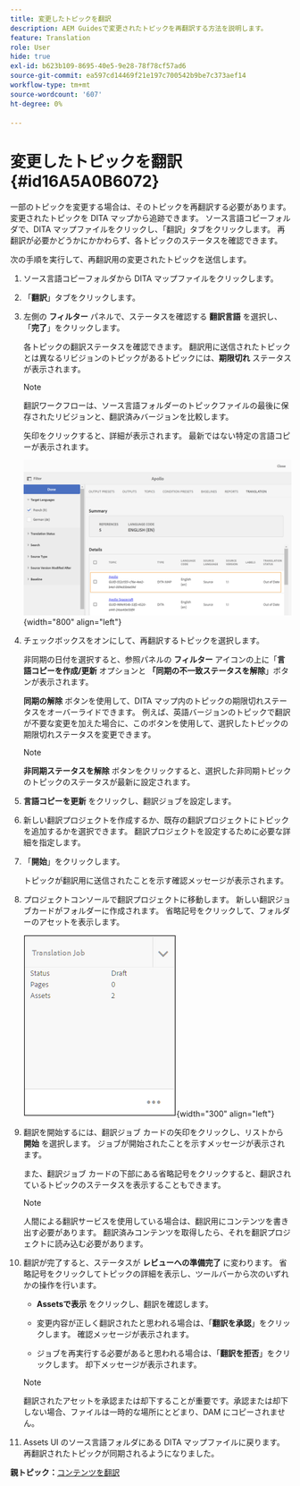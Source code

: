 ```yaml
---
title: 変更したトピックを翻訳
description: AEM Guidesで変更されたトピックを再翻訳する方法を説明します。
feature: Translation
role: User
hide: true
exl-id: b623b109-8695-40e5-9e28-78f78cf57ad6
source-git-commit: ea597cd14469f21e197c700542b9be7c373aef14
workflow-type: tm+mt
source-wordcount: '607'
ht-degree: 0%

---
```


# 変更したトピックを翻訳 {#id16A5A0B6072}

一部のトピックを変更する場合は、そのトピックを再翻訳する必要があります。 変更されたトピックを DITA マップから追跡できます。 ソース言語コピーフォルダで、DITA マップファイルをクリックし、「翻訳」タブをクリックします。 再翻訳が必要かどうかにかかわらず、各トピックのステータスを確認できます。

次の手順を実行して、再翻訳用の変更されたトピックを送信します。

1. ソース言語コピーフォルダから DITA マップファイルをクリックします。

1. 「**翻訳**」タブをクリックします。

1. 左側の **フィルター** パネルで、ステータスを確認する **翻訳言語** を選択し、「**完了**」をクリックします。

   各トピックの翻訳ステータスを確認できます。 翻訳用に送信されたトピックとは異なるリビジョンのトピックがあるトピックには、**期限切れ** ステータスが表示されます。

   >[!NOTE]
   >
   > 翻訳ワークフローは、ソース言語フォルダーのトピックファイルの最後に保存されたリビジョンと、翻訳済みバージョンを比較します。

   矢印をクリックすると、詳細が表示されます。 最新ではない特定の言語コピーが表示されます。

   ![](images/out-of-sync-uuid.png){width="800" align="left"}

1. チェックボックスをオンにして、再翻訳するトピックを選択します。

   非同期の日付を選択すると、参照パネルの **フィルター** アイコンの上に「**言語コピーを作成/更新** オプションと **「同期の不一致ステータスを解除**」ボタンが表示されます。

   **同期の解除** ボタンを使用して、DITA マップ内のトピックの期限切れステータスをオーバーライドできます。 例えば、英語バージョンのトピックで翻訳が不要な変更を加えた場合に、このボタンを使用して、選択したトピックの期限切れステータスを変更できます。

   >[!NOTE]
   >
   > **非同期ステータスを解除** ボタンをクリックすると、選択した非同期トピックのトピックのステータスが最新に設定されます。

1. **言語コピーを更新** をクリックし、翻訳ジョブを設定します。

1. 新しい翻訳プロジェクトを作成するか、既存の翻訳プロジェクトにトピックを追加するかを選択できます。 翻訳プロジェクトを設定するために必要な詳細を指定します。

1. 「**開始**」をクリックします。

   トピックが翻訳用に送信されたことを示す確認メッセージが表示されます。

1. プロジェクトコンソールで翻訳プロジェクトに移動します。 新しい翻訳ジョブカードがフォルダーに作成されます。 省略記号をクリックして、フォルダーのアセットを表示します。

   ![](images/incremental-job.PNG){width="300" align="left"}

1. 翻訳を開始するには、翻訳ジョブ カードの矢印をクリックし、リストから **開始** を選択します。 ジョブが開始されたことを示すメッセージが表示されます。

   また、翻訳ジョブ カードの下部にある省略記号をクリックすると、翻訳されているトピックのステータスを表示することもできます。

   >[!NOTE]
   >
   > 人間による翻訳サービスを使用している場合は、翻訳用にコンテンツを書き出す必要があります。 翻訳済みコンテンツを取得したら、それを翻訳プロジェクトに読み込む必要があります。

1. 翻訳が完了すると、ステータスが **レビューへの準備完了** に変わります。 省略記号をクリックしてトピックの詳細を表示し、ツールバーから次のいずれかの操作を行います。

   - **Assetsで表示** をクリックし、翻訳を確認します。

   - 変更内容が正しく翻訳されたと思われる場合は、「**翻訳を承認**」をクリックします。 確認メッセージが表示されます。

   - ジョブを再実行する必要があると思われる場合は、「**翻訳を拒否**」をクリックします。 却下メッセージが表示されます。

   >[!NOTE]
   >
   > 翻訳されたアセットを承認または却下することが重要です。承認または却下しない場合、ファイルは一時的な場所にとどまり、DAM にコピーされません。

1. Assets UI のソース言語フォルダにある DITA マップファイルに戻ります。 再翻訳されたトピックが同期されるようになりました。


**親トピック：**&#x200B;[ コンテンツを翻訳 ](translation.md)
